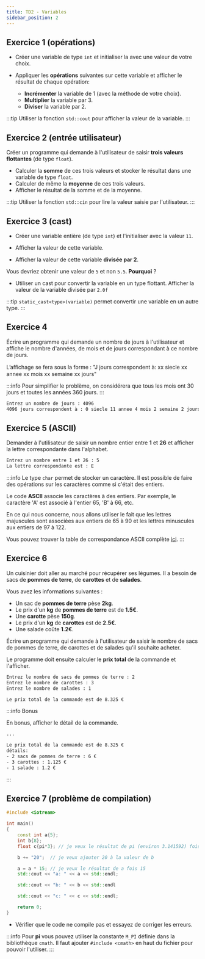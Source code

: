 ```yaml
---
title: TD2 - Variables
sidebar_position: 2
---
```


## Exercice 1 (opérations)

- Créer une variable de type `int` et initialiser la avec une valeur de votre choix.

- Appliquer les **opérations** suivantes sur cette variable et afficher le résultat de chaque opération:

  - **Incrémenter** la variable de 1 (avec la méthode de votre choix).
  - **Multiplier** la variable par 3.
  - **Diviser** la variable par 2.

:::tip
Utiliser la fonction `std::cout` pour afficher la valeur de la variable.
:::

## Exercice 2 (entrée utilisateur)

Créer un programme qui demande à l'utilisateur de saisir **trois valeurs flottantes** (de type `float`).
- Calculer la **somme** de ces trois valeurs et stocker le résultat dans une variable de type `float`.
- Calculer de même la **moyenne** de ces trois valeurs.
- Afficher le résultat de la somme et de la moyenne.

:::tip
Utiliser la fonction `std::cin` pour lire la valeur saisie par l'utilisateur.
:::

## Exercice 3 (cast)

- Créer une variable entière (de type `int`) et l'initialiser avec la valeur `11`.

- Afficher la valeur de cette variable.

- Afficher la valeur de cette variable **divisée par 2**.

Vous devriez obtenir une valeur de `5` et non `5.5`. **Pourquoi** ?

- Utiliser un cast pour convertir la variable en un type flottant.
 Afficher la valeur de la variable divisée par  `2.0f`

:::tip
`static_cast<type>(variable)` permet convertir une variable en un autre type.
:::

## Exercice 4

Écrire un programme qui demande un nombre de jours à l'utilisateur et affiche le nombre d'années, de mois et de jours correspondant à ce nombre de jours.

L’aﬀichage se fera sous la forme :
"J jours correspondent à: xx siecle xx annee xx mois xx semaine xx jours"

:::info
Pour simplifier le problème, on considérera que tous les mois ont 30 jours
et toutes les années 360 jours.
:::

```bash title="exemple d'exécution"
Entrez un nombre de jours : 4096
4096 jours correspondent à : 0 siecle 11 annee 4 mois 2 semaine 2 jours
```

## Exercice 5 (ASCII)

Demander à l'utilisateur de saisir un nombre entier entre **1** et **26** et afficher la lettre correspondante dans l'alphabet.

```bash title="exemple d'exécution"
Entrez un nombre entre 1 et 26 : 5
La lettre correspondante est : E
```

:::info
Le type `char` permet de stocker un caractère. Il est possible de faire des opérations sur les caractères comme si c'était des entiers.

Le code **ASCII** associe les caractères à des entiers. Par exemple, le caractère 'A' est associé à l'entier 65, 'B' à 66, etc.

En ce qui nous concerne, nous allons utiliser le fait que les lettres majuscules sont associées aux entiers de 65 à 90 et les lettres minuscules aux entiers de 97 à 122.

Vous pouvez trouver la table de correspondance ASCII complète [ici](https://fr.wikipedia.org/wiki/American_Standard_Code_for_Information_Interchange#Description).
:::

## Exercice 6

Un cuisinier doit aller au marché pour récupérer ses légumes. Il a besoin de sacs de **pommes de terre**, de **carottes** et de **salades**.

Vous avez les informations suivantes :
- Un sac de **pommes de terre** pèse **2kg**.
- Le prix d'un **kg** de **pommes de terre** est de **1.5€**.
- Une **carotte** pèse **150g**.
- Le prix d'un **kg** de **carottes** est de **2.5€**.
- Une salade coûte **1.2€**.

Écrire un programme qui demande à l'utilisateur de saisir le nombre de sacs de pommes de terre, de carottes et de salades qu'il souhaite acheter.

Le programme doit ensuite calculer le **prix total** de la commande et l'afficher.

```bash title="exemple d'exécution"
Entrez le nombre de sacs de pommes de terre : 2
Entrez le nombre de carottes : 3
Entrez le nombre de salades : 1

Le prix total de la commande est de 8.325 €
```

:::info Bonus

En bonus, afficher le détail de la commande.

```bash
...

Le prix total de la commande est de 8.325 €
détails:
- 2 sacs de pommes de terre : 6 €
- 3 carottes : 1.125 €
- 1 salade : 1.2 €
```
:::


## Exercice 7 (problème de compilation)

```cpp
#include <iotream>

int main()
{
    const int a{5};    
    int b{8};
    float c{pi*3}; // je veux le résultat de pi (environ 3.141592) fois 3

    b += "20";  // je veux ajouter 20 à la valeur de b

    a = a * 15; // je veux le résultat de a fois 15
    std::cout << "a: " << a << std::endl;

    std::cout << "b: " << b << std::endl

    std::cout << "c: " << c << std::endl;

    return 0;
}
```

- Vérifier que le code ne compile pas et essayez de corriger les erreurs.

:::info
Pour **pi** vous pouvez utiliser la constante `M_PI` définie dans la bibliothèque `cmath`.
Il faut ajouter `#include <cmath>` en haut du fichier pour pouvoir l'utiliser.
:::